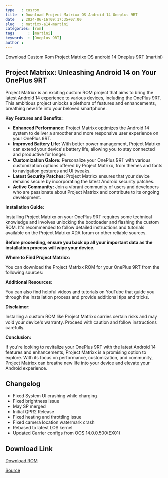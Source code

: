 ```yaml
---
type   : cusrom
title  : Download Project Matrixx OS Android 14 Oneplus 9RT
date   : 2024-06-16T09:17:35+07:00
slug   : matrixx-a14-martini
categories: [rom]
tags      : [martini]
keywords  : [Oneplus 9RT]
author :
---
```


Download Custom Rom Project Matrixx OS android 14 Oneplus 9RT (martini)

## Project Matrixx: Unleashing Android 14 on Your OnePlus 9RT

Project Matrixx is an exciting custom ROM project that aims to bring the latest Android 14 experience to various devices, including the OnePlus 9RT. This ambitious project unlocks a plethora of features and enhancements, breathing new life into your beloved smartphone.

**Key Features and Benefits:**

* **Enhanced Performance:** Project Matrixx optimizes the Android 14 system to deliver a smoother and more responsive user experience on your OnePlus 9RT.
* **Improved Battery Life:** With better power management, Project Matrixx can extend your device's battery life, allowing you to stay connected and productive for longer.
* **Customization Galore:** Personalize your OnePlus 9RT with various customization options offered by Project Matrixx, from themes and fonts to navigation gestures and UI tweaks.
* **Latest Security Patches:** Project Matrixx ensures that your device remains secure by incorporating the latest Android security patches.
* **Active Community:** Join a vibrant community of users and developers who are passionate about Project Matrixx and contribute to its ongoing development.

**Installation Guide:**

Installing Project Matrixx on your OnePlus 9RT requires some technical knowledge and involves unlocking the bootloader and flashing the custom ROM. It's recommended to follow detailed instructions and tutorials available on the Project Matrixx XDA forum or other reliable sources.

**Before proceeding, ensure you back up all your important data as the installation process will wipe your device.**

**Where to Find Project Matrixx:**

You can download the Project Matrixx ROM for your OnePlus 9RT from the following sources:

**Additional Resources:**

You can also find helpful videos and tutorials on YouTube that guide you through the installation process and provide additional tips and tricks.

**Disclaimer:**

Installing a custom ROM like Project Matrixx carries certain risks and may void your device's warranty. Proceed with caution and follow instructions carefully.

**Conclusion:**

If you're looking to revitalize your OnePlus 9RT with the latest Android 14 features and enhancements, Project Matrixx is a promising option to explore. With its focus on performance, customization, and community, Project Matrixx can breathe new life into your device and elevate your Android experience.

## Changelog
- Fixed System UI crashing while charging
- Fixed brightness issue
- May SP merged
- Initial QPR2 Release
- Fixed heating and throttling issue
- Fixed camera location watermark crash
- Rebased to latest LOS kernel
- Updated Carrier configs from OOS 14.0.0.500(EX01)

## Download Link
[Download ROM](https://sourceforge.net/projects/projectmatrixx/files/Android-14/martini/)

[Source](https://www.projectmatrixx.org/downloads/martini)
